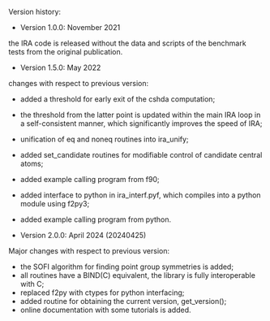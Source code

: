 Version history:

 - Version 1.0.0: November 2021

 the IRA code is released without the data and scripts of the benchmark tests
 from the original publication.


 - Version 1.5.0: May 2022

 changes with respect to previous version:
  - added a threshold for early exit of the cshda computation;
  - the threshold from the latter point is updated within the main IRA loop in a self-consistent manner, which significantly improves the speed of IRA;
  - unification of eq and noneq routines into ira_unify;
  - added set_candidate routines for modifiable control of candidate central atoms;
  - added example calling program from f90;
  - added interface to python in ira_interf.pyf, which compiles into a python module using f2py3;
  - added example calling program from python.


 - Version 2.0.0: April 2024 (20240425)

 Major changes with respect to previous version:
  - the SOFI algorithm for finding point group symmetries is added;
  - all routines have a BIND(C) equivalent, the library is fully interoperable with C;
  - replaced f2py with ctypes for python interfacing;
  - added routine for obtaining the current version, get_version();
  - online documentation with some tutorials is added.
